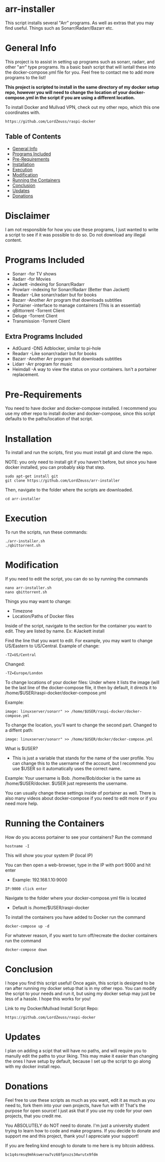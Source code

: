 # arr-installer
This script installs several "Arr" programs. As well as extras that you may find useful. Things such as Sonarr/Radarr/Bazarr etc.

# General Info
This project is to assist in setting up programs such as sonarr, radarr, and other "arr" type programs.
Its a basic bash script that will isntall these into the docker-compose.yml file for you.
Feel free to contact me to add more programs to the list!

**This project is scripted to install in the same directory of my docker setup repo, however you will need to change the location of your docker-compose.yml in the script if you are using a different location.**

To install Docker and Mullvad VPN, check out my other repo, which this one coordinates with.

```
https://github.com/LordZeuss/raspi-docker
```

## Table of Contents
* [General Info](#general-info)
* [Programs Included](#programs-included)
* [Pre-Requirements](#pre-requirements)
* [Installation](#installation)
* [Execution](#execution)
* [Modification](#modification)
* [Running the Containers](#running-the-containers)
* [Conclusion](#conclusion)
* [Updates](#updates)
* [Donations](#donations)

# Disclaimer
I am not responsible for how you use these programs, I just wanted to write a script to see if it was possible to do so. Do not download any illegal content.

# Programs Included
* Sonarr      -for TV shows
* Radarr      -for Movies
* Jackett     -indexing for Sonarr/Radarr
* Prowlarr    -indexing for Sonarr/Radarr (Better than Jackett)
* Readarr     -Like sonarr/radarr but for books
* Bazarr      -Another Arr program that downloads subtitles
* Portainer   -interface to manage containers (This is an essential)
* qBittorrent -Torrent Client
* Deluge      -Torrent Client
* Transmission -Torrent Client
## Extra Programs Included
* AdGuard     -DNS Adblocker, similar to pi-hole
* Readarr     -Like sonarr/radarr but for books
* Bazarr      -Another Arr program that downloads subtitles
* Lidarr      -Arr program for music
* Heimdall    -A way to view the status on your containers. Isn't a portainer replacement.


# Pre-Requirements
You need to have docker and docker-compose installed. 
I recommend you use my other repo to install docker and docker-compose, since this script defaults to the paths/location of that script.

# Installation
To install and run the scripts, first you must install git and clone the repo.

NOTE: you only need to install git if you haven't before, but since you have docker installed, you can probably skip that step.

```
sudo apt-get install git
git clone https://github.com/LordZeuss/arr-installer
```
Then, navigate to the folder where the scripts are downloaded.

```
cd arr-installer
```

# Execution
To run the scripts, run these commands:

```
./arr-installer.sh
./qbittorrent.sh
```

# Modification
If you need to edit the script, you can do so by running the commands

```
nano arr-installer.sh
nano qbittorrent.sh
```

Things you may want to change:
* Timezone
* Location/Paths of Docker files

Inside of the script, navigate to the section for the container you want to edit. They are listed by name. Ex: #Jackett install

Find the line that you want to edit. For example, you may want to change US/Eastern to US/Central.
Example of change:
```
-TZ=US/Central
```
Changed:
```
-TZ=Europe/London
```

To change locations of your docker files:
Under where it lists the image (will be the last line of the docker-compose file, it then by default, it directs it to /home/$USER/raspi-docker/docker-compose.yml

Example: 
```
image: linuxserver/sonarr" >> /home/$USER/raspi-docker/docker-compose.yml
```
 To change the location, you'll want to change the second part.
 Changed to a diffent path:
```
image: linuxserver/sonarr" >> /home/$USER/docker/docker-compose.yml
```

What is $USER? 
* This is just a variable that stands for the name of the user profile. You can change this to the username of the account, but I recommend you use $USER so it automatically uses the correct name.

Example: Your username is Bob. /home/Bob/docker is the same as /home/$USER/docker. $USER just represents the username.

You can usually change these settings inside of portainer as well. There is also many videos about docker-compose if you need to edit more or if you need more help.

# Running the Containers
How do you access portainer to see your containers?
Run the command 
```
hostname -I
```
This will show you your system IP (local IP)

You can then open a web-browser, type in the IP with port 9000 and hit enter
* Example: 192.168.1.10:9000
```
IP:9000 click enter
```

Navigate to the folder where your docker-compose.yml file is located
* Default is /home/$USER/raspi-docker

To install the containers you have added to Docker run the command
```
docker-compose up -d
```
For whatever reason, if you want to turn off/recreate the docker containers run the command
```
docker-compose down
```

# Conclusion
I hope you find this script useful! Once again, this script is designed to be ran after running my docker setup that is in my other repo. You can modify the script to your needs and run it, but using my docker setup may just be less of a hassle. I hope this works for you!

Link to my Docker/Mullvad Install Script Repo:
```
https://github.com/LordZeuss/raspi-docker
```

# Updates
I plan on adding a scipt that will have no paths, and will require you to manully edit the paths to your liking. This may make it easier than changing the ones I have setup by default, because I set up the script to go along with my docker install repo.
  
# Donations
Feel free to use these scripts as much as you want, edit it as much as you need to, fork them into your own projects, have fun with it! That's the purpose for open source! I just ask that if you use my code for your own projects, that you credit me.

You ABSOLUTELY do NOT need to donate. I'm just a university student trying to learn how to code and make programs. If you decide to donate and support me and this project, thank you! I appreciate your support!

If you are feeling kind enough to donate to me here is my bitcoin address. 

```
bc1q4srmsq9mhkswerxw7vz68fpnvzs34wrutx9fdm
```





















